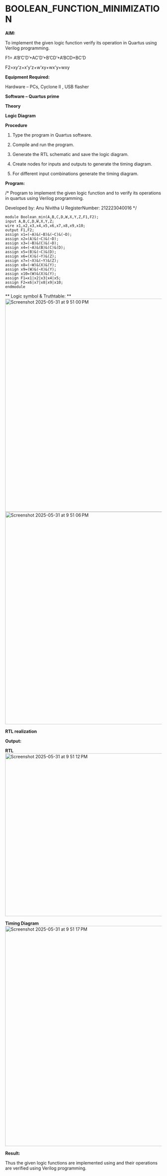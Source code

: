 # BOOLEAN_FUNCTION_MINIMIZATION

**AIM:**

To implement the given logic function verify its operation in Quartus using Verilog programming.

F1= A’B’C’D’+AC’D’+B’CD’+A’BCD+BC’D 

F2=xy’z+x’y’z+w’xy+wx’y+wxy

**Equipment Required:**

Hardware – PCs, Cyclone II , USB flasher

**Software – Quartus prime**

**Theory**

**Logic Diagram**

**Procedure**

1.	Type the program in Quartus software.

2.	Compile and run the program.

3.	Generate the RTL schematic and save the logic diagram.

4.	Create nodes for inputs and outputs to generate the timing diagram.

5.	For different input combinations generate the timing diagram.


**Program:**

/* Program to implement the given logic function and to verify its operations in quartus using Verilog programming. 

Developed by: Anu Nivitha U
RegisterNumber: 212223040016 
*/
```
module Boolean_min(A,B,C,D,W,X,Y,Z,F1,F2);
input A,B,C,D,W,X,Y,Z;
wire x1,x2,x3,x4,x5,x6,x7,x8,x9,x10;
output F1,F2;
assign x1=(~A)&(~B)&(~C)&(~D);
assign x2=(A)&(~C)&(~D);
assign x3=(~B)&(C)&(~D);
assign x4=(~A)&(B)&(C)&(D);
assign x5=(B)&(~C)&(D);
assign x6=(X)&(~Y)&(Z);
assign x7=(~X)&(~Y)&(Z);
assign x8=(~W)&(X)&(Y);
assign x9=(W)&(~X)&(Y);
assign x10=(W)&(X)&(Y);
assign F1=x1|x2|x3|x4|x5;
assign F2=x6|x7|x8|x9|x10;
endmodule
```

** Logic symbol & Truthtable: **
<img width="684" alt="Screenshot 2025-05-31 at 9 51 00 PM" src="https://github.com/user-attachments/assets/af2ebe48-06b6-4173-a4da-0866c4871c4d" />
<img width="682" alt="Screenshot 2025-05-31 at 9 51 06 PM" src="https://github.com/user-attachments/assets/412ae6a2-63d4-4803-a6ec-a12f1a296d87" />


**RTL realization**

**Output:**

**RTL**
<img width="523" alt="Screenshot 2025-05-31 at 9 51 12 PM" src="https://github.com/user-attachments/assets/a9a65392-9b33-4c25-9d24-53b440b72291" />

**Timing Diagram**
<img width="707" alt="Screenshot 2025-05-31 at 9 51 17 PM" src="https://github.com/user-attachments/assets/2436e6de-058f-4cc1-9a9f-af854916ed2e" />


**Result:**

Thus the given logic functions are implemented using and their operations are verified using Verilog programming.

